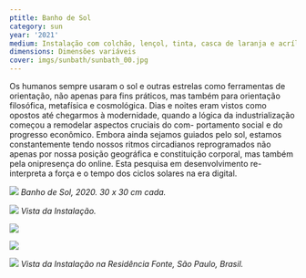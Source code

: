 ```yaml
---
ptitle: Banho de Sol
category: sun
year: '2021'
medium: Instalação com colchão, lençol, tinta, casca de laranja e acrílico sobre tela
dimensions: Dimensões variáveis
cover: imgs/sunbath/sunbath_00.jpg
---
```

Os humanos sempre usaram o sol e outras estrelas como ferramentas de orientação, não apenas para fins práticos, mas também para orientação filosófica, metafísica e cosmológica. Dias e noites eram vistos como opostos até chegarmos à modernidade, quando a lógica da industrialização começou a remodelar aspectos cruciais do com- portamento social e do progresso econômico. Embora ainda sejamos guiados pelo sol, estamos constantemente tendo nossos ritmos circadianos reprogramados não apenas por nossa posição geográfica e constituição corporal, mas também pela onipresença do online. Esta pesquisa em desenvolvimento re-interpreta a força e o tempo dos ciclos solares na era digital.

![]({{site.baseurl}}/imgs/sunbath/sunbath_06_dipt_30x30.jpg)
_Banho de Sol, 2020. 30 x 30 cm cada._

![]({{site.baseurl}}/imgs/sunbath/sunbath_05.jpg)
_Vista da Instalação._

![]({{site.baseurl}}/imgs/sunbath/sunbath_04.jpg)

![]({{site.baseurl}}/imgs/sunbath/sunbath_02.jpg)

![]({{site.baseurl}}/imgs/sunbath/sunbath_03.jpg)
_Vista da Instalação na Residência Fonte, São Paulo, Brasil._
